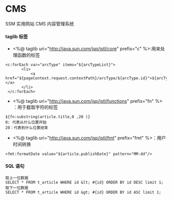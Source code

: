 # CMS
 SSM 实用网站 CMS 内容管理系统
 
 #### taglib 标签
 * <%@ taglib uri="http://java.sun.com/jsp/jstl/core" prefix="c" %>:用来处理函数的标签
 ```$xslt
 <c:forEach var="arcType" items="${arcTypeList}">
        <li>
            <a href="${pageContext.request.contextPath}/arcType/${arcType.id}">${arcType.typeName}</a>
        </li>
  </c:forEach>
```
 * <%@ taglib uri="http://java.sun.com/jsp/jstl/functions" prefix="fn" %> ：用于截取字符的标签
 ```
 ${fn:substring(article.title,0 ,20 )}  
 0: 代表从什么位置开始
 20：代表到什么位置结束
 ```

 * <%@ taglib uri="http://java.sun.com/jsp/jstl/fmt" prefix="fmt" %>：用户时间转换
 ```$xslt
<fmt:formatDate value="${article.publishDate}" pattern="MM-dd"/>
```
#### SQL 语句
```$xslt
取上一位数据
SELECT * FROM t_article WHERE id &lt; #{id} ORDER BY id DESC limit 1;
取下一位数据
SELECT * FROM t_article WHERE id &gt; #{id} ORDER BY id ASC limit 1;
```

